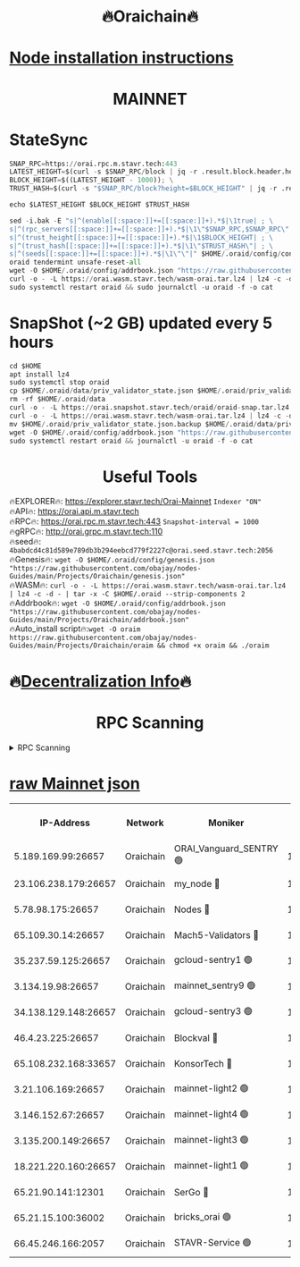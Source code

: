 <h1 align="center"> 🔥Oraichain🔥</h1>

[Node installation instructions](https://github.com/obajay/nodes-Guides/tree/main/Projects/Oraichain)
=
<h1 align="center"> MAINNET</h1>

# StateSync
```python
SNAP_RPC=https://orai.rpc.m.stavr.tech:443
LATEST_HEIGHT=$(curl -s $SNAP_RPC/block | jq -r .result.block.header.height); \
BLOCK_HEIGHT=$((LATEST_HEIGHT - 1000)); \
TRUST_HASH=$(curl -s "$SNAP_RPC/block?height=$BLOCK_HEIGHT" | jq -r .result.block_id.hash)

echo $LATEST_HEIGHT $BLOCK_HEIGHT $TRUST_HASH

sed -i.bak -E "s|^(enable[[:space:]]+=[[:space:]]+).*$|\1true| ; \
s|^(rpc_servers[[:space:]]+=[[:space:]]+).*$|\1\"$SNAP_RPC,$SNAP_RPC\"| ; \
s|^(trust_height[[:space:]]+=[[:space:]]+).*$|\1$BLOCK_HEIGHT| ; \
s|^(trust_hash[[:space:]]+=[[:space:]]+).*$|\1\"$TRUST_HASH\"| ; \
s|^(seeds[[:space:]]+=[[:space:]]+).*$|\1\"\"|" $HOME/.oraid/config/config.toml
oraid tendermint unsafe-reset-all
wget -O $HOME/.oraid/config/addrbook.json "https://raw.githubusercontent.com/obajay/nodes-Guides/main/Projects/Oraichain/addrbook.json"
curl -o - -L https://orai.wasm.stavr.tech/wasm-orai.tar.lz4 | lz4 -c -d - | tar -x -C $HOME/.oraid --strip-components 2
sudo systemctl restart oraid && sudo journalctl -u oraid -f -o cat
```
# SnapShot (~2 GB) updated every 5 hours
```python
cd $HOME
apt install lz4
sudo systemctl stop oraid
cp $HOME/.oraid/data/priv_validator_state.json $HOME/.oraid/priv_validator_state.json.backup
rm -rf $HOME/.oraid/data
curl -o - -L https://orai.snapshot.stavr.tech/oraid/oraid-snap.tar.lz4 | lz4 -c -d - | tar -x -C $HOME/.oraid --strip-components 2
curl -o - -L https://orai.wasm.stavr.tech/wasm-orai.tar.lz4 | lz4 -c -d - | tar -x -C $HOME/.oraid --strip-components 2
mv $HOME/.oraid/priv_validator_state.json.backup $HOME/.oraid/data/priv_validator_state.json
wget -O $HOME/.oraid/config/addrbook.json "https://raw.githubusercontent.com/obajay/nodes-Guides/main/Projects/Oraichain/addrbook.json"
sudo systemctl restart oraid && journalctl -u oraid -f -o cat
```

 <h1 align="center"> Useful Tools</h1>

🔥EXPLORER🔥:     https://explorer.stavr.tech/Orai-Mainnet        `Indexer "ON"` \
🔥API🔥:          https://orai.api.m.stavr.tech \
🔥RPC🔥:          https://orai.rpc.m.stavr.tech:443              `Snapshot-interval = 1000` \
🔥gRPC🔥:         http://orai.grpc.m.stavr.tech:110 \
🔥seed🔥:      `4babdcd4c81d589e789db3b294eebcd779f2227c@orai.seed.stavr.tech:2056` \
🔥Genesis🔥:   `wget -O $HOME/.oraid/config/genesis.json "https://raw.githubusercontent.com/obajay/nodes-Guides/main/Projects/Oraichain/genesis.json"` \
🔥WASM🔥:      `curl -o - -L https://orai.wasm.stavr.tech/wasm-orai.tar.lz4 | lz4 -c -d - | tar -x -C $HOME/.oraid --strip-components 2` \
🔥Addrbook🔥:  `wget -O $HOME/.oraid/config/addrbook.json "https://raw.githubusercontent.com/obajay/nodes-Guides/main/Projects/Oraichain/addrbook.json"` \
🔥Auto_install script🔥:`wget -O oraim https://raw.githubusercontent.com/obajay/nodes-Guides/main/Projects/Oraichain/oraim && chmod +x oraim && ./oraim`

🔥[Decentralization Info](https://github.com/obajay/StateSync-snapshots/tree/main/Projects/Oraichain/Decentralization)🔥
=
<h1 align="center"> RPC Scanning</h1>

<details>
<summary>RPC Scanning</summary>

<h2 align="center"> We scan nodes in real time every 4 hours. And we provide the final result of RPC endpoints.
We cannot influence the operation of these nodes in any way. </h2>


```python
If Voting Power is higher than 0 --> then the Node is a validator of the network and may be subject to attack and be a potential threat to the chain.
```
```python
We marked such validators with a red symbol
```

</details>

[raw Mainnet json](https://rpc-check.oraim.stavr.tech/oraim/rpc-oraim-result.json)
=


<table><tr><th>IP-Address</th><th>Network</th><th>Moniker</th><th>Latest Block Height</th><th>Earliest Block Height</th><th>Catching Up</th><th>Tx Index</th><th>Voting Power</th><th>Scan Time</th></tr><tr><td>5.189.169.99:26657</td><td>Oraichain</td><td>ORAI_Vanguard_SENTRY 🟢</td><td>15906536</td><td>0</td><td>False</td><td>on</td><td>0</td><td>2024-02-23T19:22:45.581253799UTC</td></tr><tr><td>23.106.238.179:26657</td><td>Oraichain</td><td>my_node 🔴</td><td>15906539</td><td>0</td><td>False</td><td>on</td><td>300961</td><td>2024-02-23T19:23:02.645675530UTC</td></tr><tr><td>5.78.98.175:26657</td><td>Oraichain</td><td>Nodes 🔴</td><td>15906540</td><td>0</td><td>False</td><td>off</td><td>166278</td><td>2024-02-23T19:23:12.166365997UTC</td></tr><tr><td>65.109.30.14:26657</td><td>Oraichain</td><td>Mach5-Validators 🔴</td><td>15906545</td><td>0</td><td>False</td><td>off</td><td>644</td><td>2024-02-23T19:23:36.276516600UTC</td></tr><tr><td>35.237.59.125:26657</td><td>Oraichain</td><td>gcloud-sentry1 🟢</td><td>15906535</td><td>1</td><td>False</td><td>on</td><td>0</td><td>2024-02-23T19:22:40.979967862UTC</td></tr><tr><td>3.134.19.98:26657</td><td>Oraichain</td><td>mainnet_sentry9 🟢</td><td>15906540</td><td>1</td><td>False</td><td>on</td><td>0</td><td>2024-02-23T19:23:08.459517907UTC</td></tr><tr><td>34.138.129.148:26657</td><td>Oraichain</td><td>gcloud-sentry3 🟢</td><td>15906543</td><td>1</td><td>False</td><td>on</td><td>0</td><td>2024-02-23T19:23:24.432670799UTC</td></tr><tr><td>46.4.23.225:26657</td><td>Oraichain</td><td>Blockval 🔴</td><td>15906545</td><td>10774049</td><td>False</td><td>off</td><td>288607</td><td>2024-02-23T19:23:41.186853402UTC</td></tr><tr><td>65.108.232.168:33657</td><td>Oraichain</td><td>KonsorTech 🔴</td><td>15906535</td><td>14344801</td><td>False</td><td>off</td><td>50569</td><td>2024-02-23T19:22:40.330457191UTC</td></tr><tr><td>3.21.106.169:26657</td><td>Oraichain</td><td>mainnet-light2 🟢</td><td>15906539</td><td>15275144</td><td>False</td><td>on</td><td>0</td><td>2024-02-23T19:23:05.416093181UTC</td></tr><tr><td>3.146.152.67:26657</td><td>Oraichain</td><td>mainnet-light4 🟢</td><td>15906540</td><td>15275144</td><td>False</td><td>on</td><td>0</td><td>2024-02-23T19:23:11.226865634UTC</td></tr><tr><td>3.135.200.149:26657</td><td>Oraichain</td><td>mainnet-light3 🟢</td><td>15906541</td><td>15275144</td><td>False</td><td>on</td><td>0</td><td>2024-02-23T19:23:14.860291587UTC</td></tr><tr><td>18.221.220.160:26657</td><td>Oraichain</td><td>mainnet-light1 🟢</td><td>15906542</td><td>15643601</td><td>False</td><td>on</td><td>0</td><td>2024-02-23T19:23:21.669894352UTC</td></tr><tr><td>65.21.90.141:12301</td><td>Oraichain</td><td>SerGo 🔴</td><td>15906543</td><td>15806543</td><td>False</td><td>off</td><td>1</td><td>2024-02-23T19:23:26.882799753UTC</td></tr><tr><td>65.21.15.100:36002</td><td>Oraichain</td><td>bricks_orai 🟢</td><td>15906545</td><td>15848470</td><td>False</td><td>on</td><td>0</td><td>2024-02-23T19:23:40.921417700UTC</td></tr><tr><td>66.45.246.166:2057</td><td>Oraichain</td><td>STAVR-Service 🟢</td><td>15906544</td><td>15904201</td><td>False</td><td>on</td><td>0</td><td>2024-02-23T19:23:29.566515174UTC</td></tr></table>
